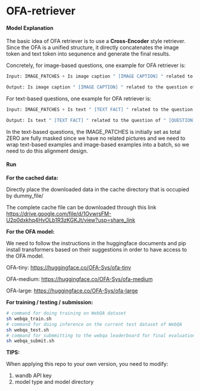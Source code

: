 # OFA-retriever

#### Model Explanation

The basic idea of OFA retriever is to use a **Cross-Encoder** style retriever. Since the OFA is a unified structure, it directly concatenates the image token and text token into sequnence and generate the final results.

Concretely, for image-based questions, one example for OFA retriever is:

```python
Input: IMAGE_PATCHES + Is image caption " [IMAGE CAPTION] " related to the question of " [QUESTION] "?

Output: Is image caption " [IMAGE CAPTION] " related to the question of " [QUESTION] "? Yes (No)
```

For text-based questions, one example for OFA retriever is:

```python
Input: IMAGE_PATCHES + Is text " [TEXT FACT] " related to the question of " [QUESTION] "?

Output: Is text " [TEXT FACT] " related to the question of " [QUESTION] "? Yes (No)
```

In the text-based questions, the IMAGE_PATCHES is initially set as total ZERO are fully masked since we have no related pictures and we need to wrap text-based examples and image-based examples into a batch, so we need to do this alignment design.



#### Run

**For the cached data:**

Directly place the downloaded data in the cache directory that is occupied by dummy_file/

The complete cache file can be downloaded through this link https://drive.google.com/file/d/1OvwrsFM-U2p0dxkhq4HvOLb1R3zKGKJt/view?usp=share_link

**For the OFA model:**

We need to follow the instructions in the huggingface documents and pip install transformers based on their suggestions in order to have access to the OFA model.

OFA-tiny: https://huggingface.co/OFA-Sys/ofa-tiny

OFA-medium: https://huggingface.co/OFA-Sys/ofa-medium

OFA-large: https://huggingface.co/OFA-Sys/ofa-large

**For training / testing / submission:**

```bash
# command for doing training on WebQA dataset 
sh webqa_train.sh
# command for doing inference on the current test dataset of WebQA
sh webqa_test.sh
# command for submmitting to the webqa leaderboard for final evaluation
sh webqa_submit.sh 
```



**TIPS:**

When applying this repo to your own version, you need to modify:

1. wandb API key
2. model type and model directory